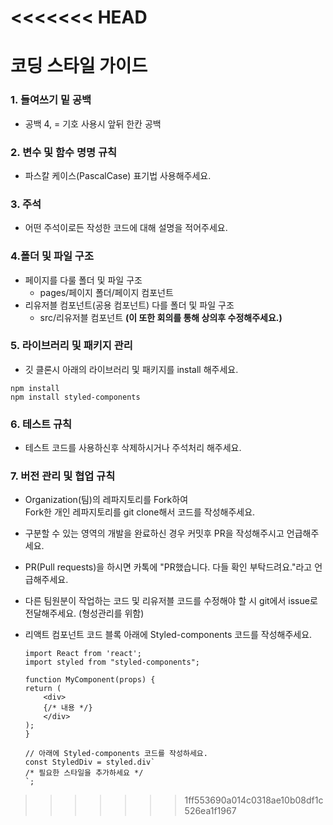 <<<<<<< HEAD
=======
# 코딩 스타일 가이드

### 1. 들여쓰기 밑 공백
* 공백 4, = 기호 사용시 앞뒤 한칸 공백

### 2. 변수 및 함수 명명 규칙
* 파스칼 케이스(PascalCase) 표기법 사용해주세요.

### 3. 주석
* 어떤 주석이로든 작성한 코드에 대해 설명을 적어주세요.

### 4.폴더 및 파일 구조
* 페이지를 다룰 폴더 및 파일 구조
    * pages/페이지 폴더/페이지 컴포넌트
* 리유저블 컴포넌트(공용 컴포넌트) 다를 폴더 및 파일 구조
    * src/리유저블 컴포넌트 <b>(이 또한 회의를 통해 상의후 수정해주세요.)</b>

### 5. 라이브러리 및 패키지 관리
* 깃 클론시 아래의 라이브러리 및 패키지를 install 해주세요.
```
npm install
npm install styled-components
```

### 6. 테스트 규칙
* 테스트 코드를 사용하신후 삭제하시거나 주석처리 해주세요.

### 7. 버전 관리 및 협업 규칙
* Organization(팀)의 레파지토리를 Fork하여  
Fork한 개인 레파지토리를 git clone해서 코드를 작성해주세요.
* 구분할 수 있는 영역의 개발을 완료하신 경우 커밋후 PR을 작성해주시고 언급해주세요.
* PR(Pull requests)을 하시면 카톡에 "PR했습니다. 다들 확인 부탁드려요."라고 언급해주세요.
* 다른 팀원분이 작업하는 코드 및 리유저블 코드를 수정해야 할 시 git에서 issue로 전달해주세요. (형성관리를 위함)


* 리액트 컴포넌트 코드 블록 아래에 Styled-components 코드를 작성해주세요.
    ```tsx
    import React from 'react';
    import styled from "styled-components";

    function MyComponent(props) {
    return (
        <div>
        {/* 내용 */}
        </div>
    );
    }

    // 아래에 Styled-components 코드를 작성하세요.
    const StyledDiv = styled.div`
    /* 필요한 스타일을 추가하세요 */
    `;
    ```
>>>>>>> 1ff553690a014c0318ae10b08df1c526ea1f1967
